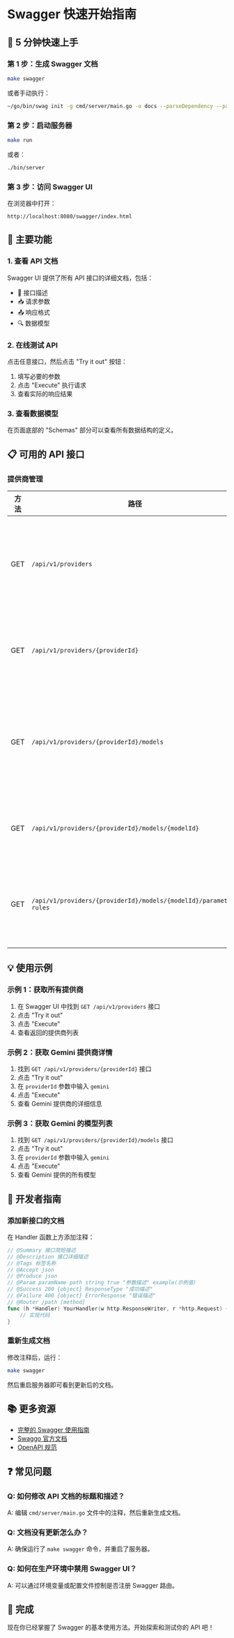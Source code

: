 # Swagger 快速开始指南

## 🚀 5 分钟快速上手

### 第 1 步：生成 Swagger 文档

```bash
make swagger
```

或者手动执行：

```bash
~/go/bin/swag init -g cmd/server/main.go -o docs --parseDependency --parseInternal
```

### 第 2 步：启动服务器

```bash
make run
```

或者：

```bash
./bin/server
```

### 第 3 步：访问 Swagger UI

在浏览器中打开：

```
http://localhost:8080/swagger/index.html
```

## 🎯 主要功能

### 1. 查看 API 文档

Swagger UI 提供了所有 API 接口的详细文档，包括：

- 📝 接口描述
- 📥 请求参数
- 📤 响应格式
- 🔍 数据模型

### 2. 在线测试 API

点击任意接口，然后点击 "Try it out" 按钮：

1. 填写必要的参数
2. 点击 "Execute" 执行请求
3. 查看实际的响应结果

### 3. 查看数据模型

在页面底部的 "Schemas" 部分可以查看所有数据结构的定义。

## 📋 可用的 API 接口

### 提供商管理

| 方法 | 路径 | 描述 |
|------|------|------|
| GET | `/api/v1/providers` | 获取所有提供商列表 |
| GET | `/api/v1/providers/{providerId}` | 获取提供商详情 |
| GET | `/api/v1/providers/{providerId}/models` | 获取提供商的模型列表 |
| GET | `/api/v1/providers/{providerId}/models/{modelId}` | 获取模型详情 |
| GET | `/api/v1/providers/{providerId}/models/{modelId}/parameter-rules` | 获取模型参数规则 |

## 💡 使用示例

### 示例 1：获取所有提供商

1. 在 Swagger UI 中找到 `GET /api/v1/providers` 接口
2. 点击 "Try it out"
3. 点击 "Execute"
4. 查看返回的提供商列表

### 示例 2：获取 Gemini 提供商详情

1. 找到 `GET /api/v1/providers/{providerId}` 接口
2. 点击 "Try it out"
3. 在 `providerId` 参数中输入 `gemini`
4. 点击 "Execute"
5. 查看 Gemini 提供商的详细信息

### 示例 3：获取 Gemini 的模型列表

1. 找到 `GET /api/v1/providers/{providerId}/models` 接口
2. 点击 "Try it out"
3. 在 `providerId` 参数中输入 `gemini`
4. 点击 "Execute"
5. 查看 Gemini 提供的所有模型

## 🔧 开发者指南

### 添加新接口的文档

在 Handler 函数上方添加注释：

```go
// @Summary 接口简短描述
// @Description 接口详细描述
// @Tags 标签名称
// @Accept json
// @Produce json
// @Param paramName path string true "参数描述" example(示例值)
// @Success 200 {object} ResponseType "成功描述"
// @Failure 400 {object} ErrorResponse "错误描述"
// @Router /path [method]
func (h *Handler) YourHandler(w http.ResponseWriter, r *http.Request) {
    // 实现代码
}
```

### 重新生成文档

修改注释后，运行：

```bash
make swagger
```

然后重启服务器即可看到更新后的文档。

## 📚 更多资源

- [完整的 Swagger 使用指南](./swagger-guide.md)
- [Swaggo 官方文档](https://github.com/swaggo/swag)
- [OpenAPI 规范](https://swagger.io/specification/)

## ❓ 常见问题

### Q: 如何修改 API 文档的标题和描述？

A: 编辑 `cmd/server/main.go` 文件中的注释，然后重新生成文档。

### Q: 文档没有更新怎么办？

A: 确保运行了 `make swagger` 命令，并重启了服务器。

### Q: 如何在生产环境中禁用 Swagger UI？

A: 可以通过环境变量或配置文件控制是否注册 Swagger 路由。

## 🎉 完成

现在你已经掌握了 Swagger 的基本使用方法。开始探索和测试你的 API 吧！
